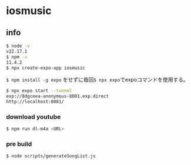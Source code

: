 # iosmusic

## info

```bash
$ node -v
v22.17.1
$ npm -v
11.4.2
$ npx create-expo-app iosmusic
```

```$ npm install -g expo``` をせずに毎回```$ npx expo```でexpoコマンドを使用する。

```bash
$ npx expo start --tunnel
exp://8dgceea-anonymous-8081.exp.direct
http://localhost:8081/
```

### download youtube

```bash
$ npm run dl-m4a <URL>
```

### pre build

```bash
$ node scripts/generateSongList.js
```

